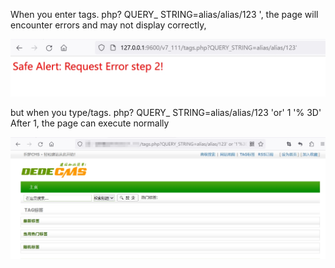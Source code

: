 When you enter tags. php? QUERY_ STRING=alias/alias/123 ', the page will encounter errors and may not display correctly, 

![注入报错](https://github.com/thedarknessdied/dedecms/blob/main/v5.7_111-tag-SQL-Injection.assets/tag.php.SQLInjection.png)

but when you type/tags. php? QUERY_ STRING=alias/alias/123 'or' 1 '% 3D' After 1, the page can execute normally

![成功回显](https://github.com/thedarknessdied/dedecms/blob/main/v5.7_111-tag-SQL-Injection.assets/tag.php.SQLInjection_right.png)
